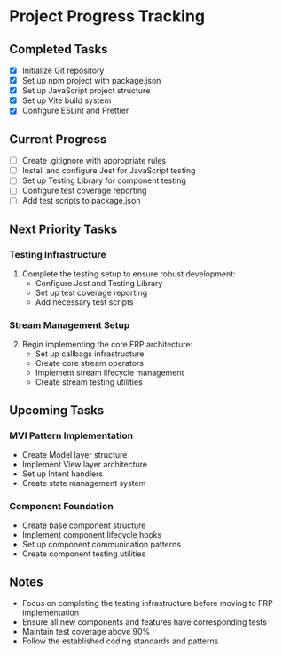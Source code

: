 # Project Progress Tracking

## Completed Tasks
- [x] Initialize Git repository
- [x] Set up npm project with package.json
- [x] Set up JavaScript project structure
- [x] Set up Vite build system
- [x] Configure ESLint and Prettier

## Current Progress
- [ ] Create .gitignore with appropriate rules
- [ ] Install and configure Jest for JavaScript testing
- [ ] Set up Testing Library for component testing
- [ ] Configure test coverage reporting
- [ ] Add test scripts to package.json

## Next Priority Tasks

### Testing Infrastructure
1. Complete the testing setup to ensure robust development:
   - Configure Jest and Testing Library
   - Set up test coverage reporting
   - Add necessary test scripts

### Stream Management Setup
2. Begin implementing the core FRP architecture:
   - Set up callbags infrastructure
   - Create core stream operators
   - Implement stream lifecycle management
   - Create stream testing utilities

## Upcoming Tasks

### MVI Pattern Implementation
- Create Model layer structure
- Implement View layer architecture
- Set up Intent handlers
- Create state management system

### Component Foundation
- Create base component structure
- Implement component lifecycle hooks
- Set up component communication patterns
- Create component testing utilities

## Notes
- Focus on completing the testing infrastructure before moving to FRP implementation
- Ensure all new components and features have corresponding tests
- Maintain test coverage above 90%
- Follow the established coding standards and patterns